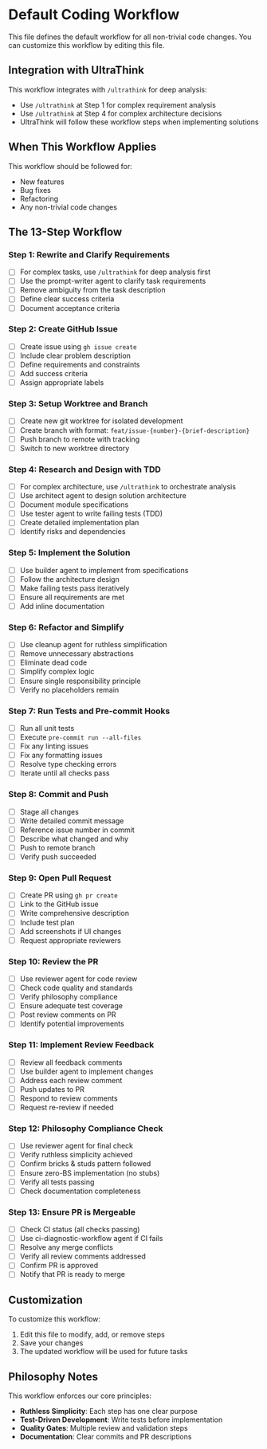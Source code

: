 # Default Coding Workflow

This file defines the default workflow for all non-trivial code changes.
You can customize this workflow by editing this file.

## Integration with UltraThink

This workflow integrates with `/ultrathink` for deep analysis:

- Use `/ultrathink` at Step 1 for complex requirement analysis
- Use `/ultrathink` at Step 4 for complex architecture decisions
- UltraThink will follow these workflow steps when implementing solutions

## When This Workflow Applies

This workflow should be followed for:

- New features
- Bug fixes
- Refactoring
- Any non-trivial code changes

## The 13-Step Workflow

### Step 1: Rewrite and Clarify Requirements

- [ ] For complex tasks, use `/ultrathink` for deep analysis first
- [ ] Use the prompt-writer agent to clarify task requirements
- [ ] Remove ambiguity from the task description
- [ ] Define clear success criteria
- [ ] Document acceptance criteria

### Step 2: Create GitHub Issue

- [ ] Create issue using `gh issue create`
- [ ] Include clear problem description
- [ ] Define requirements and constraints
- [ ] Add success criteria
- [ ] Assign appropriate labels

### Step 3: Setup Worktree and Branch

- [ ] Create new git worktree for isolated development
- [ ] Create branch with format: `feat/issue-{number}-{brief-description}`
- [ ] Push branch to remote with tracking
- [ ] Switch to new worktree directory

### Step 4: Research and Design with TDD

- [ ] For complex architecture, use `/ultrathink` to orchestrate analysis
- [ ] Use architect agent to design solution architecture
- [ ] Document module specifications
- [ ] Use tester agent to write failing tests (TDD)
- [ ] Create detailed implementation plan
- [ ] Identify risks and dependencies

### Step 5: Implement the Solution

- [ ] Use builder agent to implement from specifications
- [ ] Follow the architecture design
- [ ] Make failing tests pass iteratively
- [ ] Ensure all requirements are met
- [ ] Add inline documentation

### Step 6: Refactor and Simplify

- [ ] Use cleanup agent for ruthless simplification
- [ ] Remove unnecessary abstractions
- [ ] Eliminate dead code
- [ ] Simplify complex logic
- [ ] Ensure single responsibility principle
- [ ] Verify no placeholders remain

### Step 7: Run Tests and Pre-commit Hooks

- [ ] Run all unit tests
- [ ] Execute `pre-commit run --all-files`
- [ ] Fix any linting issues
- [ ] Fix any formatting issues
- [ ] Resolve type checking errors
- [ ] Iterate until all checks pass

### Step 8: Commit and Push

- [ ] Stage all changes
- [ ] Write detailed commit message
- [ ] Reference issue number in commit
- [ ] Describe what changed and why
- [ ] Push to remote branch
- [ ] Verify push succeeded

### Step 9: Open Pull Request

- [ ] Create PR using `gh pr create`
- [ ] Link to the GitHub issue
- [ ] Write comprehensive description
- [ ] Include test plan
- [ ] Add screenshots if UI changes
- [ ] Request appropriate reviewers

### Step 10: Review the PR

- [ ] Use reviewer agent for code review
- [ ] Check code quality and standards
- [ ] Verify philosophy compliance
- [ ] Ensure adequate test coverage
- [ ] Post review comments on PR
- [ ] Identify potential improvements

### Step 11: Implement Review Feedback

- [ ] Review all feedback comments
- [ ] Use builder agent to implement changes
- [ ] Address each review comment
- [ ] Push updates to PR
- [ ] Respond to review comments
- [ ] Request re-review if needed

### Step 12: Philosophy Compliance Check

- [ ] Use reviewer agent for final check
- [ ] Verify ruthless simplicity achieved
- [ ] Confirm bricks & studs pattern followed
- [ ] Ensure zero-BS implementation (no stubs)
- [ ] Verify all tests passing
- [ ] Check documentation completeness

### Step 13: Ensure PR is Mergeable

- [ ] Check CI status (all checks passing)
- [ ] Use ci-diagnostic-workflow agent if CI fails
- [ ] Resolve any merge conflicts
- [ ] Verify all review comments addressed
- [ ] Confirm PR is approved
- [ ] Notify that PR is ready to merge

## Customization

To customize this workflow:

1. Edit this file to modify, add, or remove steps
2. Save your changes
3. The updated workflow will be used for future tasks

## Philosophy Notes

This workflow enforces our core principles:

- **Ruthless Simplicity**: Each step has one clear purpose
- **Test-Driven Development**: Write tests before implementation
- **Quality Gates**: Multiple review and validation steps
- **Documentation**: Clear commits and PR descriptions
